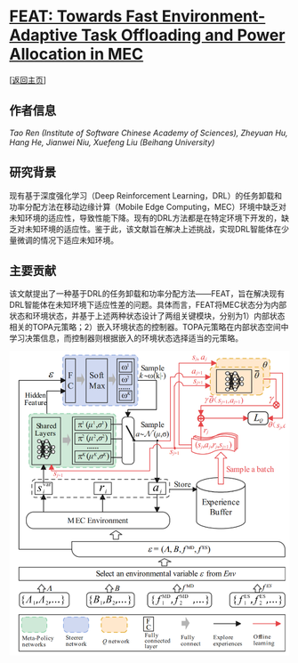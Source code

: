 # [FEAT: Towards Fast Environment-Adaptive Task Offloading and Power Allocation in MEC](https://doi.org/10.1109/INFOCOM53939.2023.10228946)

\[[返回主页](../../README.md#2023)\]

## 作者信息
*Tao Ren (Institute of Software Chinese Academy of Sciences), Zheyuan Hu, Hang He, Jianwei Niu, Xuefeng Liu (Beihang University)*

## 研究背景
现有基于深度强化学习（Deep Reinforcement Learning，DRL）的任务卸载和功率分配方法在移动边缘计算（Mobile Edge Computing，MEC）环境中缺乏对未知环境的适应性，导致性能下降。现有的DRL方法都是在特定环境下开发的，缺乏对未知环境的适应性。鉴于此，该文献旨在解决上述挑战，实现DRL智能体在少量微调的情况下适应未知环境。

## 主要贡献
该文献提出了一种基于DRL的任务卸载和功率分配方法——FEAT，旨在解决现有DRL智能体在未知环境下适应性差的问题。具体而言，FEAT将MEC状态分为内部状态和环境状态，并基于上述两种状态设计了两组关键模块，分别为1）内部状态相关的TOPA元策略；2）嵌入环境状态的控制器。TOPA元策略在内部状态空间中学习决策信息，而控制器则根据嵌入的环境状态选择适当的元策略。

![](../../figs/infocom23-feat.png)